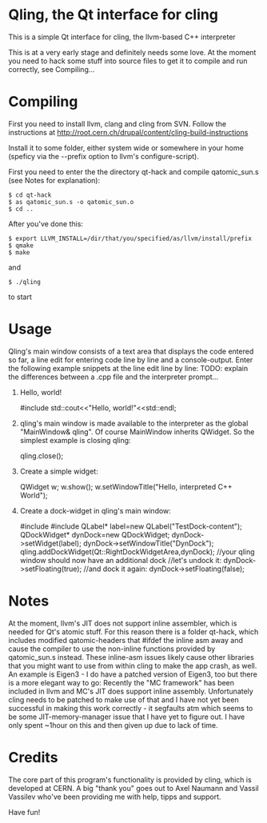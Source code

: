 Qling, the Qt interface for cling
=================================

This is a simple Qt interface for cling, the llvm-based C++ interpreter

This is at a very early stage and definitely needs some love.
At the moment you need to hack some stuff into source files to get it to compile and run correctly, see Compiling...


Compiling
==========

First you need to install llvm, clang and cling from SVN. Follow the instructions at
http://root.cern.ch/drupal/content/cling-build-instructions

Install it to some folder, either system wide or somewhere in your home (speficy via the --prefix option to llvm's configure-script).

First you need to enter the the directory qt-hack and compile qatomic_sun.s (see Notes for explanation):

	$ cd qt-hack
	$ as qatomic_sun.s -o qatomic_sun.o
	$ cd ..

After you've done this:

	$ export LLVM_INSTALL=/dir/that/you/specified/as/llvm/install/prefix
	$ qmake
	$ make

and

	$ ./qling

to start


Usage
=====

Qling's main window consists of a text area that displays the code entered so far, a line edit for entering code line by line and a console-output. Enter the following example snippets at the line edit line by line:
TODO: explain the differences between a .cpp file and the interpreter prompt...

1) Hello, world!

	#include <iostream>
	std::cout<<"Hello, world!"<<std::endl;


2) qling's main window is made available to the interpreter as the global "MainWindow& qling". Of course MainWindow inherits QWidget. So the simplest example is closing qling:

	qling.close();


3) Create a simple widget:

	QWidget w;
	w.show();
	w.setWindowTitle("Hello, interpreted C++ World");


4) Create a dock-widget in qling's main window:

	#include <QLabel>
	#include <QDockWidget>
	QLabel* label=new QLabel("TestDock-content");
	QDockWidget* dynDock=new QDockWidget;
	dynDock->setWidget(label);
	dynDock->setWindowTitle("DynDock");
	qling.addDockWidget(Qt::RightDockWidgetArea,dynDock);
	//your qling window should now have an additional dock
	//let's undock it:
	dynDock->setFloating(true);
	//and dock it again:
	dynDock->setFloating(false);



Notes
=====

At the moment, llvm's JIT does not support inline assembler, which is needed for Qt's atomic stuff. For this reason there is a folder qt-hack, which includes modified qatomic-headers that #ifdef the inline asm away and cause the compiler to use the non-inline functions provided by qatomic_sun.s instead.
These inline-asm issues likely cause other libraries that you might want to use from within cling to make the app crash, as well. An example is Eigen3 - I do have a patched version of Eigen3, too but there is a more elegant way to go:
Recently the "MC framework" has been included in llvm and MC's JIT does support inline assembly. Unfortunately cling needs to be patched to make use of that and I have not yet been successful in making this work correctly - it segfaults atm which seems to be some JIT-memory-manager issue that I have yet to figure out. I have only spent ~1hour on this and then given up due to lack of time.


Credits
=======

The core part of this program's functionality is provided by cling, which is developed at CERN.
A big "thank you" goes out to Axel Naumann and Vassil Vassilev who've been providing me with help, tipps and support.


Have fun!

